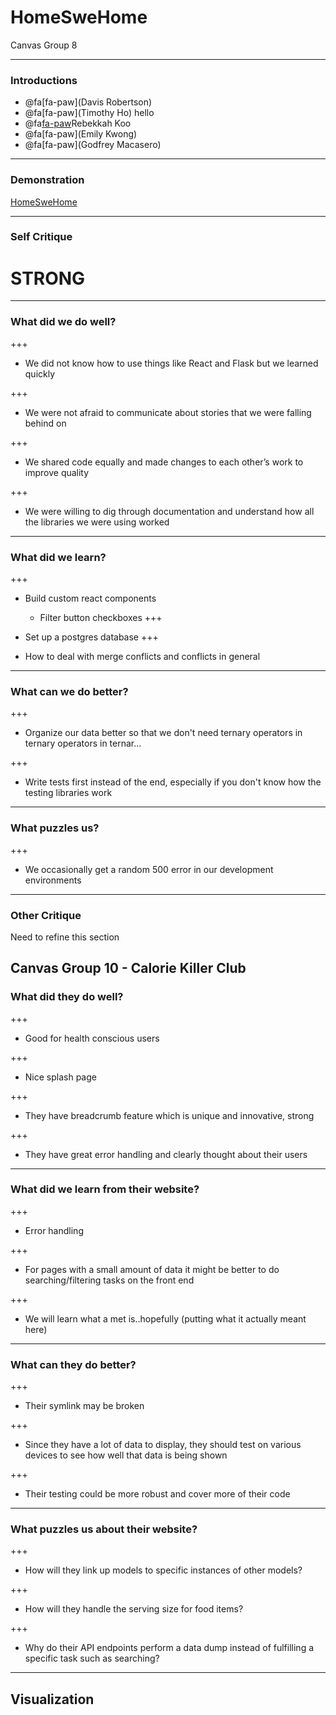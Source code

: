 # HomeSweHome

Canvas Group 8

---

### Introductions

- @fa[fa-paw](Davis Robertson) 
- @fa[fa-paw](Timothy Ho) hello
- @fa[fa-paw]( )Rebekkah Koo
- @fa[fa-paw](Emily Kwong)
- @fa[fa-paw](Godfrey Macasero)

---

### Demonstration

[HomeSweHome](http://homeswehome.me)


---

### Self Critique

# STRONG

---

### What did we do well?

+++
- We did not know how to use things like React and Flask but we learned quickly

+++

- We were not afraid to communicate about stories that we were falling behind on

+++

- We shared code equally and made changes to each other’s work to improve quality

+++

- We were willing to dig through documentation and understand how all the libraries we were using worked
---
### What did we learn?

+++

- Build custom react components
    - Filter button checkboxes
+++

- Set up a postgres database
+++

- How to deal with merge conflicts and conflicts in general

---
### What can we do better?
+++

- Organize our data better so that we don't need ternary operators in ternary operators in ternar...

+++

- Write tests first instead of the end, especially if you don't know how the testing libraries work

---
### What puzzles us?
+++

- We occasionally get a random 500 error in our development environments

---
### Other Critique

Need to refine this section

Canvas Group 10 - Calorie Killer Club
---
### What did they do well?

+++

- Good for health conscious users

+++

- Nice splash page

+++

- They have breadcrumb feature which is unique and innovative, strong 

+++

- They have great error handling and clearly thought about their users 
---

### What did we learn from their website?
+++

- Error handling

+++

- For pages with a small amount of data it might be better to do searching/filtering tasks on the front end 

+++

- We will learn what a met is..hopefully (putting what it actually meant here)

---

### What can they do better?

+++

- Their symlink may be broken

+++

- Since they have a lot of data to display, they should test on various devices to see how well that data is being shown

+++

- Their testing could be more robust and cover more of their code

---

### What puzzles us about their website?

+++

- How will they link up models to specific instances of other models?

+++

- How will they handle the serving size for food items?

+++

- Why do their API endpoints perform a data dump instead of fulfilling a specific task such as searching? 

---

## Visualization